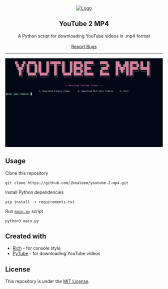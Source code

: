 <br/>
<div align="center">
  <a href="https://github.com/ibnaleem/youtube-2-mp4">
    <img src="https://upload.wikimedia.org/wikipedia/commons/e/ef/Youtube_logo.png" alt="Logo" width="20%" height="20%">
  </a>
  
  <h2 align="center">YouTube 2 MP4</h3>

  <p align="center">
    A Python script for downloading YouTube videos in .mp4 format 
    <br />
    <br />
    <a href="https://github.com/ibnaleem/youtube-2-mp4/issues">Report Bugs</a>
    
  </p>
</div>
  
---------------------------------------

<div align="center">
  <img src="./assets/concept.gif">
</div>

## Usage
Clone this repository
```
git clone https://github.com/ibnaleem/youtube-2-mp4.git
```
Install Python dependencies
```
pip install -r requirements.txt
```
Run [`main.py`](https://github.com/ibnaleem/youtube-2-mp4/blob/main/main.py) script
```
python3 main.py
```

## Created with
- [Rich](https://rich.readthedocs.io/en/stable/console.html) - for console style
- [PyTube](https://pytube.io/en/latest/) - for downloading YouTube videos

## License
This repository is under the [MIT License](https://github.com/ibnaleem/youtube-2-mp4/blob/main/LICENSE).
